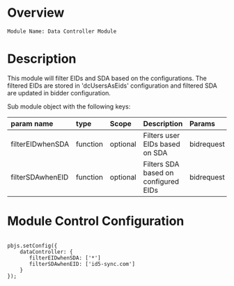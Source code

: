 # Overview

```
Module Name: Data Controller Module
```

# Description

This module will filter EIDs and SDA based on the configurations.
The filtered EIDs are stored in 'dcUsersAsEids' configuration and filtered SDA are updated in bidder configuration.

Sub module object with the following keys:

|  param name | type  | Scope | Description | Params |
| :------------ | :------------ | :------ | :------ | :------ |
|  filterEIDwhenSDA  | function | optional | Filters user EIDs based on SDA | bidrequest |
|  filterSDAwhenEID  | function | optional | Filters SDA based on configured EIDs | bidrequest  |

# Module Control Configuration

```

pbjs.setConfig({
    dataController: {
       filterEIDwhenSDA: ['*']
       filterSDAwhenEID: ['id5-sync.com'] 
    }
});

```
